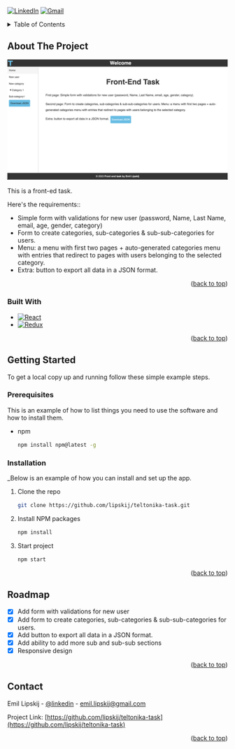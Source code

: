 
[![LinkedIn][linkedin-shield]][linkedin-url]
[![Gmail][gmail-shield]][gmail-url]


<!-- TABLE OF CONTENTS -->
<details>
  <summary>Table of Contents</summary>
  <ol>
    <li>
      <a href="#about-the-project">About The Project</a>
      <ul>
        <li><a href="#built-with">Built With</a></li>
      </ul>
    </li>
    <li>
      <a href="#getting-started">Getting Started</a>
      <ul>
        <li><a href="#prerequisites">Prerequisites</a></li>
        <li><a href="#installation">Installation</a></li>
      </ul>
    </li>
    <li><a href="#contact">Contact</a></li>
  </ol>
</details>



<!-- ABOUT THE PROJECT -->
## About The Project

[![Product Name Screen Shot][product-app-screenshot]](https://example.com)

This is a front-ed task.

Here's the requirements::
* Simple form with validations for new user (password, Name, Last Name, email, age,
gender, category)
* Form to create categories, sub-categories & sub-sub-categories for users.
* Menu: a menu with first two pages + auto-generated categories menu with entries that redirect to
pages with users belonging to the selected category.
* Extra: button to export all data in a JSON format.


<p align="right">(<a href="#readme-top">back to top</a>)</p>



### Built With

* [![React][React.js]][React-url]
* [![Redux][Redux.js]][Redux-url]

<p align="right">(<a href="#readme-top">back to top</a>)</p>



<!-- GETTING STARTED -->
## Getting Started

To get a local copy up and running follow these simple example steps.

### Prerequisites

This is an example of how to list things you need to use the software and how to install them.
* npm
  ```sh
  npm install npm@latest -g
  ```

### Installation

_Below is an example of how you can install and set up the app.

1. Clone the repo
   ```sh
   git clone https://github.com/lipskij/teltonika-task.git
   ```
2. Install NPM packages
   ```sh
   npm install
   ```
3. Start project
   ```sh
   npm start
   ```

<p align="right">(<a href="#readme-top">back to top</a>)</p>


<!-- ROADMAP -->
## Roadmap

- [x] Add form with validations for new user
- [x] Add form to create categories, sub-categories & sub-sub-categories for users.
- [x] Add button to export all data in a JSON format.
- [x] Add ability to add more sub and sub-sub sections
- [x] Responsive design

<p align="right">(<a href="#readme-top">back to top</a>)</p>



<!-- CONTACT -->
## Contact

Emil Lipskij - [@linkedin](https://www.linkedin.com/in/emil-lipskij-6920831b2/) - emil.lipskij@gmail.com

Project Link: [https://github.com/lipskij/teltonika-task](https://github.com/lipskij/teltonika-task)

<p align="right">(<a href="#readme-top">back to top</a>)</p>



<!-- MARKDOWN LINKS & IMAGES -->
<!-- https://www.markdownguide.org/basic-syntax/#reference-style-links -->
[linkedin-shield]: https://img.shields.io/badge/-LinkedIn-black.svg?style=for-the-badge&logo=linkedin&colorB=555
[linkedin-url]: https://www.linkedin.com/in/emil-lipskij-6920831b2/
[gmail-shield]: https://img.shields.io/badge/Gmail-D14836?style=for-the-badge&logo=gmail&logoColor=white
[gmail-url]: emil.lipskij@gmail.com
[product-app-screenshot]: ./src/images/app-screenshot.png
[React.js]: https://img.shields.io/badge/React-20232A?style=for-the-badge&logo=react&logoColor=61DAFB
[React-url]: https://reactjs.org/
[Redux.js]: https://img.shields.io/badge/Redux-593D88?style=for-the-badge&logo=redux&logoColor=white
[Redux-url]: https://redux.js.org/ 